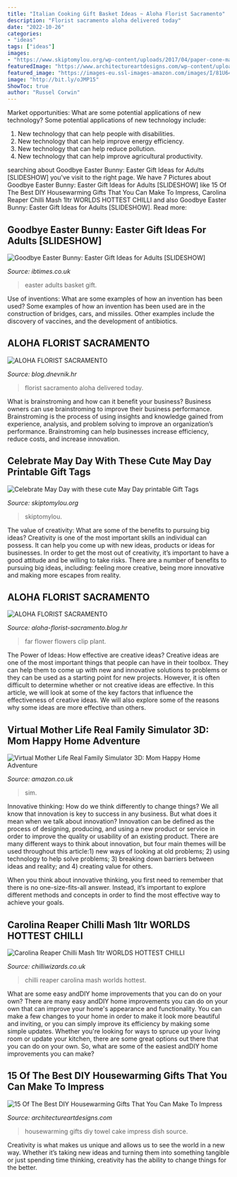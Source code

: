 ```yaml
---
title: "Italian Cooking Gift Basket Ideas ~ Aloha Florist Sacramento"
description: "Florist sacramento aloha delivered today"
date: "2022-10-26"
categories:
- "ideas"
tags: ["ideas"]
images:
- "https://www.skiptomylou.org/wp-content/uploads/2017/04/paper-cone-may-day-basket.jpg"
featuredImage: "https://www.architectureartdesigns.com/wp-content/uploads/2017/01/15-Of-The-Best-DIY-Housewarming-Gifts-That-You-Can-Make-To-Impress-11.jpg"
featured_image: "https://images-eu.ssl-images-amazon.com/images/I/81U64AgPrwL.jpg"
image: "http://bit.ly/oJMP15"
ShowToc: true
author: "Russel Corwin"
---
```



Market opportunities: What are some potential applications of new technology?
Some potential applications of new technology include: 
1. New technology that can help people with disabilities. 
2. New technology that can help improve energy efficiency. 
3. New technology that can help reduce pollution. 
4. New technology that can help improve agricultural productivity.

	

		
searching about Goodbye Easter Bunny: Easter Gift Ideas for Adults [SLIDESHOW] you've visit to the right page. We have 7 Pictures about Goodbye Easter Bunny: Easter Gift Ideas for Adults [SLIDESHOW] like 15 Of The Best DIY Housewarming Gifts That You Can Make To Impress, Carolina Reaper Chilli Mash 1ltr WORLDS HOTTEST CHILLI and also Goodbye Easter Bunny: Easter Gift Ideas for Adults [SLIDESHOW]. Read more:
		
    
## Goodbye Easter Bunny: Easter Gift Ideas For Adults [SLIDESHOW]

<img loading=lazy src="http://d.ibtimes.co.uk/en/full/256091/put-all-your-eggs-one-basket.jpg" onerror="this.onerror=null;this.src='https://tse2.mm.bing.net/th?id=OIP.VpeyhQHf6CWYQcXPvjjH-wHaJK&amp;pid=15.1';" alt="Goodbye Easter Bunny: Easter Gift Ideas for Adults [SLIDESHOW]">

_Source: ibtimes.co.uk_

>easter adults basket gift. 

	

Use of inventions: What are some examples of how an invention has been used?
Some examples of how an invention has been used are in the construction of bridges, cars, and missiles. Other examples include the discovery of vaccines, and the development of antibiotics.

    
## ALOHA FLORIST SACRAMENTO

<img loading=lazy src="http://bit.ly/pcAu5a" onerror="this.onerror=null;this.src='https://tse1.mm.bing.net/th?id=OIP.EzBhebizNEl-U1fLw8aUOQAAAA&amp;pid=15.1';" alt="ALOHA FLORIST SACRAMENTO">

_Source: blog.dnevnik.hr_

>florist sacramento aloha delivered today. 

	

What is brainstroming and how can it benefit your business?
Business owners can use brainstroming to improve their business performance. Brainstroming is the process of using insights and knowledge gained from experience, analysis, and problem solving to improve an organization’s performance. Brainstroming can help businesses increase efficiency, reduce costs, and increase innovation.

    
## Celebrate May Day With These Cute May Day Printable Gift Tags

<img loading=lazy src="https://www.skiptomylou.org/wp-content/uploads/2017/04/paper-cone-may-day-basket.jpg" onerror="this.onerror=null;this.src='https://tse2.mm.bing.net/th?id=OIP.xgDKBU9i6n7zzb3R7w2ocAHaKt&amp;pid=15.1';" alt="Celebrate May Day with these cute May Day printable Gift Tags">

_Source: skiptomylou.org_

>skiptomylou. 

	

The value of creativity: What are some of the benefits to pursuing big ideas?
Creativity is one of the most important skills an individual can possess. It can help you come up with new ideas, products or ideas for businesses. In order to get the most out of creativity, it’s important to have a good attitude and be willing to take risks. There are a number of benefits to pursuing big ideas, including: feeling more creative, being more innovative and making more escapes from reality.

    
## ALOHA FLORIST SACRAMENTO

<img loading=lazy src="http://bit.ly/oJMP15" onerror="this.onerror=null;this.src='https://tse3.mm.bing.net/th?id=OIP.Nmh62_TcLCWXZNsf9Tqs3wHaFB&amp;pid=15.1';" alt="ALOHA FLORIST SACRAMENTO">

_Source: aloha-florist-sacramento.blog.hr_

>far flower flowers clip plant. 

	

The Power of Ideas: How effective are creative ideas?
Creative ideas are one of the most important things that people can have in their toolbox. They can help them to come up with new and innovative solutions to problems or they can be used as a starting point for new projects. However, it is often difficult to determine whether or not creative ideas are effective. In this article, we will look at some of the key factors that influence the effectiveness of creative ideas. We will also explore some of the reasons why some ideas are more effective than others.

    
## Virtual Mother Life Real Family Simulator 3D: Mom Happy Home Adventure

<img loading=lazy src="https://images-eu.ssl-images-amazon.com/images/I/81U64AgPrwL.jpg" onerror="this.onerror=null;this.src='https://tse3.mm.bing.net/th?id=OIP.ZBB-0Kq1HBk-cGgHLg9nUwHaDn&amp;pid=15.1';" alt="Virtual Mother Life Real Family Simulator 3D: Mom Happy Home Adventure">

_Source: amazon.co.uk_

>sim. 

	

Innovative thinking: How do we think differently to change things?
We all know that innovation is key to success in any business. But what does it mean when we talk about innovation?
Innovation can be defined as the process of designing, producing, and using a new product or service in order to improve the quality or usability of an existing product. There are many different ways to think about innovation, but four main themes will be used throughout this article:1) new ways of looking at old problems; 2) using technology to help solve problems; 3) breaking down barriers between ideas and reality; and 4) creating value for others. 

When you think about innovative thinking, you first need to remember that there is no one-size-fits-all answer. Instead, it’s important to explore different methods and concepts in order to find the most effective way to achieve your goals.

    
## Carolina Reaper Chilli Mash 1ltr WORLDS HOTTEST CHILLI

<img loading=lazy src="https://www.chilliwizards.co.uk/Graphics/Product_Detail_Images/Studio_Session_142544Edit2.jpg" onerror="this.onerror=null;this.src='https://tse4.mm.bing.net/th?id=OIP.e26TnxdVlCNhHB8IL6mmIgHaHa&amp;pid=15.1';" alt="Carolina Reaper Chilli Mash 1ltr WORLDS HOTTEST CHILLI">

_Source: chilliwizards.co.uk_

>chilli reaper carolina mash worlds hottest. 

	

What are some easy andDIY home improvements that you can do on your own?
There are many easy andDIY home improvements you can do on your own that can improve your home's appearance and functionality. You can make a few changes to your home in order to make it look more beautiful and inviting, or you can simply improve its efficiency by making some simple updates. Whether you're looking for ways to spruce up your living room or update your kitchen, there are some great options out there that you can do on your own. So, what are some of the easiest andDIY home improvements you can make?

    
## 15 Of The Best DIY Housewarming Gifts That You Can Make To Impress

<img loading=lazy src="https://www.architectureartdesigns.com/wp-content/uploads/2017/01/15-Of-The-Best-DIY-Housewarming-Gifts-That-You-Can-Make-To-Impress-11.jpg" onerror="this.onerror=null;this.src='https://tse4.mm.bing.net/th?id=OIP.zMNYE9gMD8xUsihh4SGtKwHaMB&amp;pid=15.1';" alt="15 Of The Best DIY Housewarming Gifts That You Can Make To Impress">

_Source: architectureartdesigns.com_

>housewarming gifts diy towel cake impress dish source. 

	

Creativity is what makes us unique and allows us to see the world in a new way. Whether it’s taking new ideas and turning them into something tangible or just spending time thinking, creativity has the ability to change things for the better.

